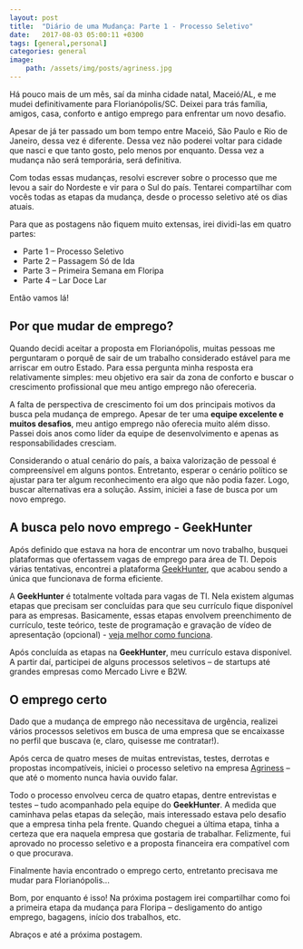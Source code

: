 ```yaml
---
layout: post
title:  "Diário de uma Mudança: Parte 1 - Processo Seletivo"
date:   2017-08-03 05:00:11 +0300
tags: [general,personal]
categories: general
image:  
    path: /assets/img/posts/agriness.jpg
---
```


Há pouco mais de um mês, saí da minha cidade natal, Maceió/AL, e me mudei definitivamente para Florianópolis/SC. Deixei para trás família, amigos, casa, conforto e antigo emprego para enfrentar um novo desafio.

Apesar de já ter passado um bom tempo entre Maceió, São Paulo e Rio de Janeiro, dessa vez é diferente. Dessa vez não poderei voltar para cidade que nasci e que tanto gosto, pelo menos por enquanto. Dessa vez a mudança não será temporária, será definitiva.

Com todas essas mudanças, resolvi escrever sobre o processo que me levou a sair do Nordeste e vir para o Sul do país. Tentarei compartilhar com vocês todas as etapas da mudança, desde o processo seletivo até os dias atuais.

Para que as postagens não fiquem muito extensas, irei dividi-las em quatro partes:

* Parte 1 – Processo Seletivo
* Parte 2 – Passagem Só de Ida
* Parte 3 – Primeira Semana em Floripa
* Parte 4 – Lar Doce Lar

Então vamos lá!

## Por que mudar de emprego?

Quando decidi aceitar a proposta em Florianópolis, muitas pessoas me perguntaram o porquê de sair de um trabalho considerado estável para me arriscar em outro Estado. Para essa pergunta minha resposta era relativamente simples: meu objetivo era sair da zona de conforto e buscar o crescimento profissional que meu antigo emprego não ofereceria.

A falta de perspectiva de crescimento foi um dos principais motivos da busca pela mudança de emprego. Apesar de ter uma **equipe excelente e muitos desafios**, meu antigo emprego não oferecia muito além disso. Passei dois anos como líder da equipe de desenvolvimento e apenas as responsabilidades cresciam.

Considerando o atual cenário do país, a baixa valorização de pessoal é compreensível em alguns pontos. Entretanto, esperar o cenário político se ajustar para ter algum reconhecimento era algo que não podia fazer. Logo, buscar alternativas era a solução. Assim, iniciei a fase de busca por um novo emprego.

## A busca pelo novo emprego - GeekHunter

Após definido que estava na hora de encontrar um novo trabalho, busquei plataformas que ofertassem vagas de emprego para área de TI. Depois várias tentativas, encontrei a plataforma [GeekHunter](https://www.geekhunter.com.br/), que acabou sendo a única que funcionava de forma eficiente.

A **GeekHunter** é totalmente voltada para vagas de TI. Nela existem algumas etapas que precisam ser concluídas para que seu currículo fique disponível para as empresas. Basicamente, essas etapas envolvem preenchimento de currículo, teste teórico, teste de programação e gravação de vídeo de apresentação (opcional) - [veja melhor como funciona](https://www.geekhunter.com.br/como/candidatos).

Após concluída as etapas na **GeekHunter**, meu currículo estava disponível. A partir daí, participei de alguns processos seletivos – de startups até grandes empresas como Mercado Livre e B2W.

##  O emprego certo

Dado que a mudança de emprego não necessitava de urgência, realizei vários processos seletivos em busca de uma empresa que se encaixasse no perfil que buscava (e, claro, quisesse me contratar!).

Após cerca de quatro meses de muitas entrevistas, testes, derrotas e propostas incompatíveis, iniciei o processo seletivo na empresa [Agriness](http://www.agriness.com/pt/) – que até o momento nunca havia ouvido falar.

Todo o processo envolveu cerca de quatro etapas, dentre entrevistas e testes – tudo acompanhado pela equipe do **GeekHunter**. A medida que caminhava pelas etapas da seleção, mais interessado estava pelo desafio que a empresa tinha pela frente. Quando cheguei a última etapa, tinha a certeza que era naquela empresa que gostaria de trabalhar. Felizmente, fui aprovado no processo seletivo e a proposta financeira era compatível com o que procurava.

Finalmente havia encontrado o emprego certo, entretanto precisava me mudar para Florianópolis...

Bom, por enquanto é isso! Na próxima postagem irei compartilhar como foi a primeira etapa da mudança para Floripa – desligamento do antigo emprego, bagagens, início dos trabalhos, etc.

Abraços e até a próxima postagem.
